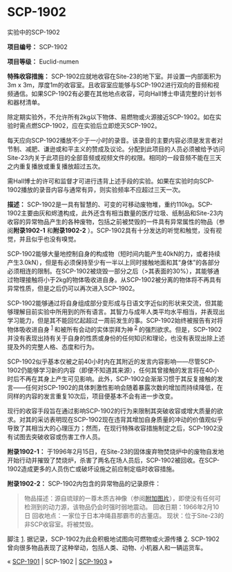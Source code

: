 # SCP-1902
                        




实验中的SCP-1902



**项目编号：** SCP-1902

**项目等级：** Euclid-numen

**特殊收容措施：** SCP-1902应就地收容在Site-23的地下室。并设置一内部面积为3m x 3m，厚度1m的收容室。且收容室应能够与SCP-1902进行双向的音频和视频通信。如果SCP-1902有必要在其他地点收容，可向Hall博士申请完整的计划书和器材清单。

除定期实验外，不允许所有2kg以下物体、易燃物或火源接近SCP-1902。如在实验时需点燃SCP-1902，应在实验后立即熄灭SCP-1902。

每天应向SCP-1902播放不少于一小时的录音。该录音的主要内容必须是发言者对节制、减肥、谦逊或和平主义的赞成及议论。分配到此项目的人员必须被给予访问Site-23内关于此项目的全部音频或视频文件的权限。相同的一段音频不能在三天之内重复播放或重复播放超过五次。

需Hall博士的许可和监督才可进行违背上述手段的实验。如果在实验时向SCP-1902播放的录音内容与通常有异，则实验频率不应超过三天一次。

**描述：** SCP-1902是一具有智慧的、可变的可移动废物堆，重约110kg。SCP-1902主要由灰和烬渣构成，此外还含有相当数量的医疗垃圾、纸制品和Site-23内收容的异常物品产生的各种废物，包括之前被焚毁的一件具有异常属性的物品（参阅**附录1902-1** 和**附录1902-2** ）。SCP-1902具有十分发达的听觉和触觉，没有视觉，并且似乎也没有嗅觉。

SCP-1902能够大量地控制自身的构成物（短时间内能产生40kN的力，或者持续产生3.0kN），但是有必须保持至少有一半以上同时接触地面和其“身体”的各部分必须相连的限制。在SCP-1902被烧毁一部分之后（>其表面的30%），其能够通过物理接触将小于2kg的物体吸收进自身。从SCP-1902被分离的物体将不再具有异常性质，但是之后仍可以再次进入SCP-1902。

SCP-1902能够通过将自身组成部分变形成与日语文字近似的形状来交流，但其能够理解目前实验中所用到的所有语言。其智力与成年人类平均水平相当，并表现出学习能力，但是其不能回忆起超过一周前发生的事。SCP-1902始终被报告有对将物体吸收进自身<sup class='footnoteref'>
 <a shape='rect' class='footnoteref' id='footnoteref-1' href='javascript:;' onclick='WIKIDOT.page.utils.scrollToReference(&apos;footnote-1&apos;)'>1</a>
</sup>和被所有会动的实体崇拜为神<sup class='footnoteref'>
 <a shape='rect' class='footnoteref' id='footnoteref-2' href='javascript:;' onclick='WIKIDOT.page.utils.scrollToReference(&apos;footnote-2&apos;)'>2</a>
</sup>的强烈欲求。但是，SCP-1902并没有表现出持有关于自身的性质或身份的任何知识和理论，也没有表现出除上述提及外的完整人格、态度和行为。

SCP-1902似乎基本仅被之前40小时内在其附近的发言内容影响——尽管SCP-1902仍能够学习新的内容（即便不知道其来源），任何其曾接触的发言将在40小时后不再在其身上产生可见影响。此外，SCP-1902会渐渐习惯于其反复接触的发言——任何对SCP-1902的具体刺激性影响会随着暴露次数的增加而持续降低，在同样的内容的发言重复10次后，项目便基本不会有进一步改变。

现行的收容手段旨在通过影响SCP-1902的行为来限制其突破收容或增大质量的欲求。对其的采访表明现在SCP-1902现在违背其增加自身质量的冲动的价值观似乎导致了其相当大的心理压力；然而，在现行特殊收容措施制定之后，SCP-1902没有试图去突破收容或伤害工作人员。

**附录1902-1：** 于1996年2月15日，在Site-23的固体废弃物焚烧炉中的废物自发地开始行动并摧毁了焚烧炉，杀害了两名在场人员后，SCP-1902被回收。在SCP-1902造成更多的人员伤亡或破坏设施之前应制定临时收容措施。

**附录1902-2：** SCP-1902内包含的异常物品的记录原件：


> 物品描述：源自琉球的一尊木质古神像（参阅[附加图片](http://www.scp-wiki.net/local--files/scp-1902/wooden-idol.JPG)），即使没有任何可检测到的动力源，该物品仍会时强时弱地震动。
回收日期：1966年2月10日
回收地点：一家位于日本冲绳县那霸市的古董店。
现状：位于Site-23的非SCP收容室。将被焚毁。
> 


脚注
<a shape='rect' href='javascript:;' onclick='WIKIDOT.page.utils.scrollToReference(&apos;footnoteref-1&apos;)'>1</a>. 据记录，SCP-1902为此会积极地试图向可燃物或火源传播
<a shape='rect' href='javascript:;' onclick='WIKIDOT.page.utils.scrollToReference(&apos;footnoteref-2&apos;)'>2</a>. SCP-1902曾向很多物品表现了这种举动，包括人类、动物、小机器人和一辆运货车。



« [SCP-1901](/scp-1901) | SCP-1902 | [SCP-1903](/scp-1903) »





                    